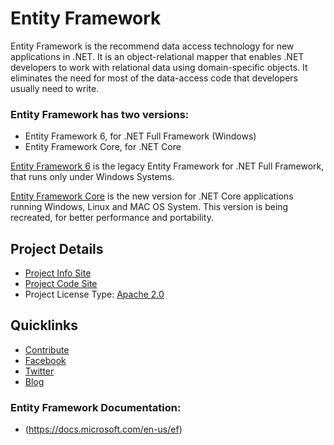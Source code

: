 # Entity Framework

Entity Framework is the recommend data access technology for new applications in .NET. It is an object-relational mapper that enables .NET developers to work with relational data using domain-specific objects. It eliminates the need for most of the data-access code that developers usually need to write.

### Entity Framework has two versions: 
* Entity Framework 6, for .NET Full Framework (Windows)
* Entity Framework Core, for .NET Core

[Entity Framework 6](https://github.com/aspnet/EntityFramework6) is the legacy Entity Framework for .NET Full Framework, that runs only under Windows Systems.

[Entity Framework Core](https://github.com/aspnet/EntityFrameworkCore) is the new version for .NET Core applications running Windows, Linux and MAC OS System. This version is being recreated, for better performance and portability. 

## Project Details
* [Project Info Site](https://github.com/aspnet/EntityFramework/wiki)
* [Project Code Site](https://github.com/aspnet/EntityFramework)
* Project License Type: [Apache 2.0](https://github.com/aspnet/EntityFrameworkCore/blob/master/LICENSE.txt)

## Quicklinks

* [Contribute](https://github.com/aspnet/EntityFramework/wiki/Getting-and-Building-the-Code)
* [Facebook](https://www.facebook.com/efmagicunicorns) 
* [Twitter](https://twitter.com/efmagicunicorns) 
* [Blog](https://blogs.msdn.microsoft.com/dotnet/tag/entity-framework)

### Entity Framework Documentation:
* (https://docs.microsoft.com/en-us/ef)

